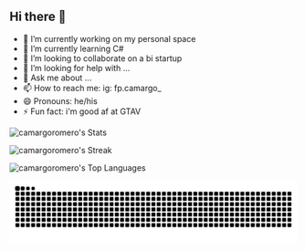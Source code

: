 ## Hi there 👋


- 🔭 I’m currently working on my personal space
- 🌱 I’m currently learning C#
- 👯 I’m looking to collaborate on a bi startup
- 🤔 I’m looking for help with ...
- 💬 Ask me about ...
- 📫 How to reach me: ig: fp.camargo_
- 😄 Pronouns: he/his
- ⚡ Fun fact: i'm good af at GTAV

![camargoromero's Stats](https://github-readme-stats.vercel.app/api?username=camargoromero&theme=tokyonight&show_icons=true&hide_border=false&count_private=true)

![camargoromero's Streak](https://github-readme-streak-stats.herokuapp.com/?user=camargoromero&theme=tokyonight&hide_border=false)

![camargoromero's Top Languages](https://github-readme-stats.vercel.app/api/top-langs/?username=camargoromero&theme=tokyonight&show_icons=true&hide_border=false&layout=compact)

<picture>
  <source media="(prefers-color-scheme: dark)" srcset="https://raw.githubusercontent.com/fernandodomeneghetti/fernandodomeneghetti/output/github-contribution-grid-snake-dark.svg">
  <source media="(prefers-color-scheme: light)" srcset="https://raw.githubusercontent.com/fernandodomeneghetti/fernandodomeneghetti/output/github-contribution-grid-snake.svg">
  <img alt="github contribution grid snake animation" src="https://raw.githubusercontent.com/fernandodomeneghetti/fernandodomeneghetti/output/github-contribution-grid-snake.svg">
</picture>
